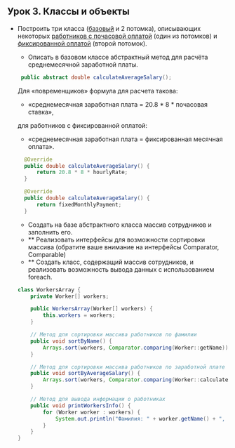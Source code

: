 ## Урок 3. Классы и объекты

- Построить три класса ([базовый](src\main\java\ru\geekbrains\core\lesson3\Worker.java) и 2 потомка), описывающих некоторых [работников с почасовой оплатой](src\main\java\ru\geekbrains\core\lesson3\HourlyWorker.java) (один из потомков) и [фиксированной оплатой](src\main\java\ru\geekbrains\core\lesson3\FixedWorker.java) (второй потомок).
  - Описать в базовом классе абстрактный метод для расчёта среднемесячной заработной платы.
  ```java
   public abstract double calculateAverageSalary();
  ```
  Для «повременщиков» формула для расчета такова: 
    - «среднемесячная заработная плата = 20.8 * 8 * почасовая ставка», 
  
  для работников с фиксированной оплатой: 
    - «среднемесячная заработная плата = фиксированная месячная оплата».
  
  ```java
    @Override
    public double calculateAverageSalary() {
        return 20.8 * 8 * hourlyRate;
    }
  
    @Override
    public double calculateAverageSalary() {
        return fixedMonthlyPayment;
    }
  ```
  - Создать на базе абстрактного класса массив сотрудников и заполнить его.
  - ** Реализовать интерфейсы для возможности сортировки массива (обратите ваше внимание на интерфейсы Comparator, Comparable)
  - ** Создать класс, содержащий массив сотрудников, и реализовать возможность вывода данных с использованием foreach.
  ```java
  class WorkersArray {
      private Worker[] workers;
  
      public WorkersArray(Worker[] workers) {
          this.workers = workers;
      }
  
      // Метод для сортировки массива работников по фамилии
      public void sortByName() {
          Arrays.sort(workers, Comparator.comparing(Worker::getName));
      }
  
      // Метод для сортировки массива работников по заработной плате
      public void sortByAverageSalary() {
          Arrays.sort(workers, Comparator.comparing(Worker::calculateAverageSalary));
      }
  
      // Метод для вывода информации о работниках
      public void printWorkersInfo() {
          for (Worker worker : workers) {
              System.out.println("Фамилия: " + worker.getName() + ", Средняя зарплата: " + worker.calculateAverageSalary());
          }
      }
  }
  ```

